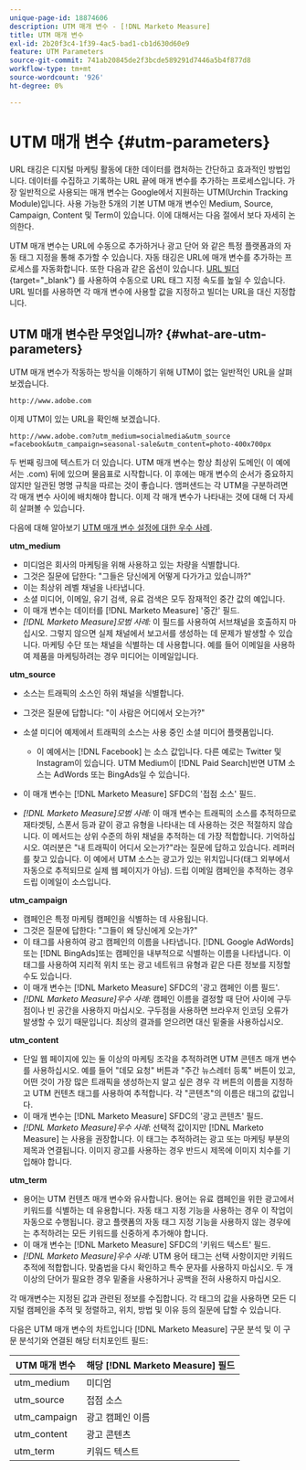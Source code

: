 ```yaml
---
unique-page-id: 18874606
description: UTM 매개 변수 - [!DNL Marketo Measure]
title: UTM 매개 변수
exl-id: 2b20f3c4-1f39-4ac5-bad1-cb1d630d60e9
feature: UTM Parameters
source-git-commit: 741ab20845de2f3bcde589291d7446a5b4f877d8
workflow-type: tm+mt
source-wordcount: '926'
ht-degree: 0%

---
```


# UTM 매개 변수 {#utm-parameters}

URL 태깅은 디지털 마케팅 활동에 대한 데이터를 캡처하는 간단하고 효과적인 방법입니다. 데이터를 수집하고 기록하는 URL 끝에 매개 변수를 추가하는 프로세스입니다. 가장 일반적으로 사용되는 매개 변수는 Google에서 지원하는 UTM(Urchin Tracking Module)입니다. 사용 가능한 5개의 기본 UTM 매개 변수인 Medium, Source, Campaign, Content 및 Term이 있습니다. 이에 대해서는 다음 절에서 보다 자세히 논의한다.

UTM 매개 변수는 URL에 수동으로 추가하거나 광고 단어 와 같은 특정 플랫폼과의 자동 태그 지정을 통해 추가할 수 있습니다. 자동 태깅은 URL에 매개 변수를 추가하는 프로세스를 자동화합니다. 또한 다음과 같은 옵션이 있습니다. [URL 빌더](https://ga-dev-tools.web.app/campaign-url-builder/){target="_blank"} 를 사용하여 수동으로 URL 태그 지정 속도를 높일 수 있습니다. URL 빌더를 사용하면 각 매개 변수에 사용할 값을 지정하고 빌더는 URL을 대신 지정합니다.

## UTM 매개 변수란 무엇입니까? {#what-are-utm-parameters}

UTM 매개 변수가 작동하는 방식을 이해하기 위해 UTM이 없는 일반적인 URL을 살펴보겠습니다.

`http://www.adobe.com`

이제 UTM이 있는 URL을 확인해 보겠습니다.

`http://www.adobe.com?utm_medium=socialmedia&utm_source =facebook&utm_campaign=seasonal-sale&utm_content=photo-400x700px`

두 번째 링크에 텍스트가 더 있습니다. UTM 매개 변수는 항상 최상위 도메인( 이 예에서는 .com) 뒤에 있으며 물음표로 시작합니다. 이 후에는 매개 변수의 순서가 중요하지 않지만 일관된 명명 규칙을 따르는 것이 좋습니다. 앰퍼샌드는 각 UTM을 구분하려면 각 매개 변수 사이에 배치해야 합니다. 이제 각 매개 변수가 나타내는 것에 대해 더 자세히 살펴볼 수 있습니다.

다음에 대해 알아보기 [UTM 매개 변수 설정에 대한 우수 사례](/help/channel-tracking-and-setup/online-channels/best-practices-for-setting-up-utm-parameters.md).

**utm_medium**

* 미디엄은 회사의 마케팅을 위해 사용하고 있는 차량을 식별합니다.
* 그것은 질문에 답한다: &quot;그들은 당신에게 어떻게 다가가고 있습니까?&quot;
* 이는 최상위 레벨 채널을 나타냅니다.
* 소셜 미디어, 이메일, 유기 검색, 유료 검색은 모두 잠재적인 중간 값의 예입니다.
* 이 매개 변수는 데이터를 [!DNL Marketo Measure] &#39;중간&#39; 필드.
* _[!DNL Marketo Measure]모범 사례:_ 이 필드를 사용하여 서브채널을 호출하지 마십시오. 그렇지 않으면 실제 채널에서 보고서를 생성하는 데 문제가 발생할 수 있습니다. 마케팅 수단 또는 채널을 식별하는 데 사용합니다. 예를 들어 이메일을 사용하여 제품을 마케팅하려는 경우 미디어는 이메일입니다.

**utm_source**

* 소스는 트래픽의 소스인 하위 채널을 식별합니다.
* 그것은 질문에 답합니다: &quot;이 사람은 어디에서 오는가?&quot;
* 소셜 미디어 예제에서 트래픽의 소스는 사용 중인 소셜 미디어 플랫폼입니다.
   * 이 예에서는 [!DNL Facebook] 는 소스 값입니다. 다른 예로는 Twitter 및 Instagram이 있습니다. UTM Medium이 [!DNL Paid Search]반면 UTM 소스는 AdWords 또는 BingAds일 수 있습니다.

* 이 매개 변수는 [!DNL Marketo Measure] SFDC의 &#39;접점 소스&#39; 필드.
* _[!DNL Marketo Measure]모범 사례:_ 이 매개 변수는 트래픽의 소스를 추적하므로 재타겟팅, 스폰서 등과 같이 광고 유형을 나타내는 데 사용하는 것은 적절하지 않습니다. 이 메서드는 상위 수준의 하위 채널을 추적하는 데 가장 적합합니다. 기억하십시오. 여러분은 &quot;내 트래픽이 어디서 오는가?&quot;라는 질문에 답하고 있습니다. 레퍼러를 찾고 있습니다. 이 예에서 UTM 소스는 광고가 있는 위치입니다(태그 외부에서 자동으로 추적되므로 실제 웹 페이지가 아님). 드립 이메일 캠페인을 추적하는 경우 드립 이메일이 소스입니다.

**utm_campaign**

* 캠페인은 특정 마케팅 캠페인을 식별하는 데 사용됩니다.
* 그것은 질문에 답한다: &quot;그들이 왜 당신에게 오는가?&quot;
* 이 태그를 사용하여 광고 캠페인의 이름을 나타냅니다. [!DNL Google AdWords] 또는 [!DNL BingAds]또는 캠페인을 내부적으로 식별하는 이름을 나타냅니다. 이 태그를 사용하여 지리적 위치 또는 광고 네트워크 유형과 같은 다른 정보를 지정할 수도 있습니다.
* 이 매개 변수는 [!DNL Marketo Measure] SFDC의 &#39;광고 캠페인 이름 필드&#39;.
* _[!DNL Marketo Measure]우수 사례_: 캠페인 이름을 결정할 때 단어 사이에 구두점이나 빈 공간을 사용하지 마십시오. 구두점을 사용하면 브라우저 인코딩 오류가 발생할 수 있기 때문입니다. 최상의 결과를 얻으려면 대신 밑줄을 사용하십시오.

**utm_content**

* 단일 웹 페이지에 있는 둘 이상의 마케팅 조각을 추적하려면 UTM 콘텐츠 매개 변수를 사용하십시오. 예를 들어 &quot;데모 요청&quot; 버튼과 &quot;주간 뉴스레터 등록&quot; 버튼이 있고, 어떤 것이 가장 많은 트래픽을 생성하는지 알고 싶은 경우 각 버튼의 이름을 지정하고 UTM 컨텐츠 태그를 사용하여 추적합니다. 각 &quot;콘텐츠&quot;의 이름은 태그의 값입니다.
* 이 매개 변수는 [!DNL Marketo Measure] SFDC의 &#39;광고 콘텐츠&#39; 필드.
* _[!DNL Marketo Measure]우수 사례_: 선택적 값이지만 [!DNL Marketo Measure] 는 사용을 권장합니다. 이 태그는 추적하려는 광고 또는 마케팅 부분의 제목과 연결됩니다. 이미지 광고를 사용하는 경우 반드시 제목에 이미지 치수를 기입해야 합니다.

**utm_term**

* 용어는 UTM 컨텐츠 매개 변수와 유사합니다. 용어는 유료 캠페인을 위한 광고에서 키워드를 식별하는 데 유용합니다. 자동 태그 지정 기능을 사용하는 경우 이 작업이 자동으로 수행됩니다. 광고 플랫폼의 자동 태그 지정 기능을 사용하지 않는 경우에는 추적하려는 모든 키워드를 신중하게 추가해야 합니다.
* 이 매개 변수는 [!DNL Marketo Measure] SFDC의 &#39;키워드 텍스트&#39; 필드.
* _[!DNL Marketo Measure]우수 사례_: UTM 용어 태그는 선택 사항이지만 키워드 추적에 적합합니다. 맞춤법을 다시 확인하고 특수 문자를 사용하지 마십시오. 두 개 이상의 단어가 필요한 경우 밑줄을 사용하거나 공백을 전혀 사용하지 마십시오.

각 매개변수는 지정된 값과 관련된 정보를 수집합니다. 각 태그의 값을 사용하면 모든 디지털 캠페인을 추적 및 정렬하고, 위치, 방법 및 이유 등의 질문에 답할 수 있습니다.

다음은 UTM 매개 변수의 차트입니다 [!DNL Marketo Measure] 구문 분석 및 이 구문 분석기와 연결된 해당 터치포인트 필드:

| **UTM 매개 변수** | **해당 [!DNL Marketo Measure] 필드** |
|---|---|
| utm_medium | 미디엄 |
| utm_source | 접점 소스 |
| utm_campaign | 광고 캠페인 이름 |
| utm_content | 광고 콘텐츠 |
| utm_term | 키워드 텍스트 |
